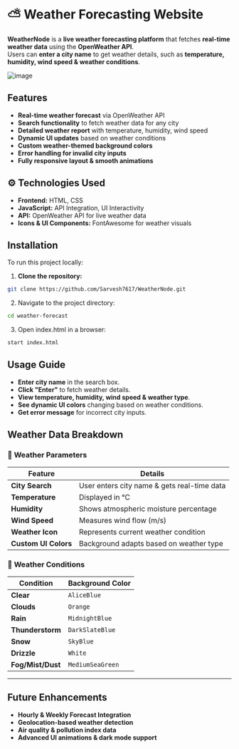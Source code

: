 # ⛅ Weather Forecasting Website

**WeatherNode** is a **live weather forecasting platform** that fetches **real-time weather data** using the **OpenWeather API**.  
Users can **enter a city name** to get weather details, such as **temperature, humidity, wind speed & weather conditions**. 

![image](https://github.com/user-attachments/assets/7cc43e12-8db0-4999-87c9-93b71092268b)


## Features  
- **Real-time weather forecast** via OpenWeather API  
- **Search functionality** to fetch weather data for any city  
- **Detailed weather report** with temperature, humidity, wind speed  
- **Dynamic UI updates** based on weather conditions  
- **Custom weather-themed background colors**  
- **Error handling for invalid city inputs**  
- **Fully responsive layout & smooth animations**  

## ⚙️ Technologies Used  
- **Frontend:** HTML, CSS  
- **JavaScript:** API Integration, UI Interactivity  
- **API:** OpenWeather API for live weather data  
- **Icons & UI Components:** FontAwesome for weather visuals  

## Installation  
To run this project locally:  
1. **Clone the repository:**  
```bash
git clone https://github.com/Sarvesh7617/WeatherNode.git
```
2. Navigate to the project directory:
```bash
cd weather-forecast
```
3. Open index.html in a browser:
```bash
start index.html
```
## Usage Guide  
- **Enter city name** in the search box.  
- **Click "Enter"** to fetch weather details.  
- **View temperature, humidity, wind speed & weather type**.  
- **See dynamic UI colors** changing based on weather conditions.  
- **Get error message** for incorrect city inputs.  


## Weather Data Breakdown  

### 🔹 **Weather Parameters**
| **Feature**  | **Details** |
|-------------|------------|
| **City Search**  | User enters city name & gets real-time data |
| **Temperature**  | Displayed in °C |
| **Humidity**  | Shows atmospheric moisture percentage |
| **Wind Speed**  | Measures wind flow (m/s) |
| **Weather Icon**  | Represents current weather condition |
| **Custom UI Colors** | Background adapts based on weather type |

### 🔹 **Weather Conditions**
| **Condition**  | **Background Color** |
|--------------|--------------------|
| **Clear** | `AliceBlue` |
| **Clouds** | `Orange` |
| **Rain** | `MidnightBlue` |
| **Thunderstorm** | `DarkSlateBlue` |
| **Snow** | `SkyBlue` |
| **Drizzle** | `White` |
| **Fog/Mist/Dust** | `MediumSeaGreen` |

---

## Future Enhancements  
- **Hourly & Weekly Forecast Integration**  
- **Geolocation-based weather detection**  
- **Air quality & pollution index data**  
- **Advanced UI animations & dark mode support**  
